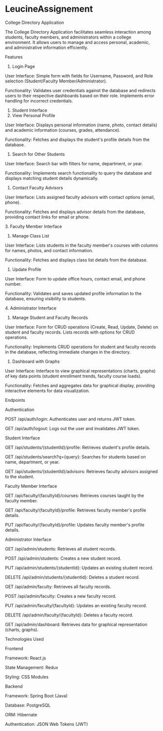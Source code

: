 # LeucineAssignement

College Directory Application

The College Directory Application facilitates seamless interaction among students, faculty members, and administrators within a college environment. It allows users to manage and access personal, academic, and administrative information efficiently.

Features

1. Login Page

User Interface: Simple form with fields for Username, Password, and Role selection (Student/Faculty Member/Administrator).

Functionality: Validates user credentials against the database and redirects users to their respective dashboards based on their role. Implements error handling for incorrect credentials.

1. Student Interface
1. View Personal Profile

User Interface: Displays personal information (name, photo, contact details) and academic information (courses, grades, attendance).

Functionality: Fetches and displays the student's profile details from the database.

1. Search for Other Students

User Interface: Search bar with filters for name, department, or year.

Functionality: Implements search functionality to query the database and displays matching student details dynamically.

1. Contact Faculty Advisors

User Interface: Lists assigned faculty advisors with contact options (email, phone).

Functionality: Fetches and displays advisor details from the database, providing contact links for email or phone.

3\. Faculty Member Interface

1. Manage Class List

User Interface: Lists students in the faculty member's courses with columns for names, photos, and contact information.

Functionality: Fetches and displays class list details from the database.

1. Update Profile

User Interface: Form to update office hours, contact email, and phone number.

Functionality: Validates and saves updated profile information to the database, ensuring visibility to students.

4\. Administrator Interface

1. Manage Student and Faculty Records

User Interface: Form for CRUD operations (Create, Read, Update, Delete) on student and faculty records. Lists records with options for CRUD operations.

Functionality: Implements CRUD operations for student and faculty records in the database, reflecting immediate changes in the directory.

1. Dashboard with Graphs

User Interface: Interface to view graphical representations (charts, graphs) of key data points (student enrollment trends, faculty course loads).

Functionality: Fetches and aggregates data for graphical display, providing interactive elements for data visualization.

Endpoints

Authentication

POST /api/auth/login: Authenticates user and returns JWT token.

GET /api/auth/logout: Logs out the user and invalidates JWT token.

Student Interface

GET /api/students/{studentId}/profile: Retrieves student's profile details.

GET /api/students/search?q={query}: Searches for students based on name, department, or year.

GET /api/students/{studentId}/advisors: Retrieves faculty advisors assigned to the student.

Faculty Member Interface

GET /api/faculty/{facultyId}/courses: Retrieves courses taught by the faculty member.

GET /api/faculty/{facultyId}/profile: Retrieves faculty member's profile details.

PUT /api/faculty/{facultyId}/profile: Updates faculty member's profile details.

Administrator Interface

GET /api/admin/students: Retrieves all student records.

POST /api/admin/students: Creates a new student record.

PUT /api/admin/students/{studentId}: Updates an existing student record.

DELETE /api/admin/students/{studentId}: Deletes a student record.

GET /api/admin/faculty: Retrieves all faculty records.

POST /api/admin/faculty: Creates a new faculty record.

PUT /api/admin/faculty/{facultyId}: Updates an existing faculty record.

DELETE /api/admin/faculty/{facultyId}: Deletes a faculty record.

GET /api/admin/dashboard: Retrieves data for graphical representation (charts, graphs).

Technologies Used

Frontend

Framework: React.js

State Management: Redux

Styling: CSS Modules

Backend

Framework: Spring Boot (Java)

Database: PostgreSQL

ORM: Hibernate

Authentication: JSON Web Tokens (JWT)
